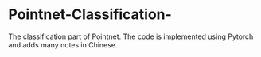 # Pointnet-Classification-
The classification part of Pointnet. The code is implemented using Pytorch and adds many notes in Chinese.
